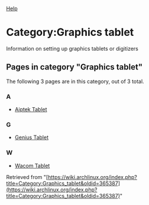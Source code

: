 [Help](//www.mediawiki.org/wiki/Special:MyLanguage/Help:Categories)

# Category:Graphics tablet

Information on setting up graphics tablets or digitizers

## Pages in category "Graphics tablet"

The following 3 pages are in this category, out of 3 total.

### A

*   [Aiptek Tablet](/index.php/Aiptek_Tablet "Aiptek Tablet")

### G

*   [Genius Tablet](/index.php/Genius_Tablet "Genius Tablet")

### W

*   [Wacom Tablet](/index.php/Wacom_Tablet "Wacom Tablet")

Retrieved from "[https://wiki.archlinux.org/index.php?title=Category:Graphics_tablet&oldid=365387](https://wiki.archlinux.org/index.php?title=Category:Graphics_tablet&oldid=365387)"